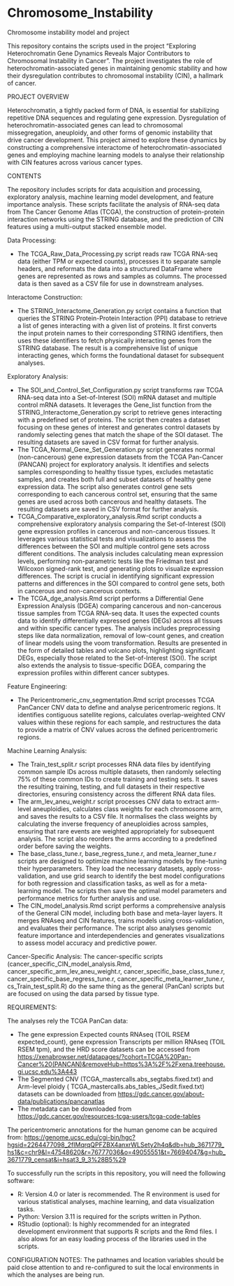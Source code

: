 # Chromosome_Instability
Chromosome instability model and project

This repository contains the scripts used in the project “Exploring Heterochromatin Gene Dynamics Reveals Major Contributors to Chromosomal Instability in Cancer”. The project investigates the role of heterochromatin-associated genes in maintaining genomic stability and how their dysregulation contributes to chromosomal instability (CIN), a hallmark of cancer. 


PROJECT OVERVIEW

Heterochromatin, a tightly packed form of DNA, is essential for stabilizing repetitive DNA sequences and regulating gene expression. Dysregulation of heterochromatin-associated genes can lead to chromosomal missegregation, aneuploidy, and other forms of genomic instability that drive cancer development. This project aimed to explore these dynamics by constructing a comprehensive interactome of heterochromatin-associated genes and employing machine learning models to analyse their relationship with CIN features across various cancer types.


CONTENTS

The repository includes scripts for data acquisition and processing, exploratory analysis, machine learning model development, and feature importance analysis. These scripts facilitate the analysis of RNA-seq data from The Cancer Genome Atlas (TCGA), the construction of protein-protein interaction networks using the STRING database, and the prediction of CIN features using a multi-output stacked ensemble model.

Data Processing: 
- The TCGA_Raw_Data_Processing.py script reads raw TCGA RNA-seq data (either TPM or expected counts), processes it to separate sample headers, and reformats the data into a structured DataFrame where genes are represented as rows and samples as columns. The processed data is then saved as a CSV file for use in downstream analyses.

Interactome Construction: 
- The STRING_Interactome_Generation.py script contains a function that queries the STRING Protein-Protein Interaction (PPI) database to retrieve a list of genes interacting with a given list of proteins. It first converts the input protein names to their corresponding STRING identifiers, then uses these identifiers to fetch physically interacting genes from the STRING database. The result is a comprehensive list of unique interacting genes, which forms the foundational dataset for subsequent analyses.

Exploratory Analysis: 
- The SOI_and_Control_Set_Configuration.py script transforms raw TCGA RNA-seq data into a Set-of-Interest (SOI) mRNA dataset and multiple control mRNA datasets. It leverages the Gene_list function from the STRING_Interactome_Generation.py script to retrieve genes interacting with a predefined set of proteins. The script then creates a dataset focusing on these genes of interest and generates control datasets by randomly selecting genes that match the shape of the SOI dataset. The resulting datasets are saved in CSV format for further analysis.
- The TCGA_Normal_Gene_Set_Generation.py script generates normal (non-cancerous) gene expression datasets from the TCGA Pan-Cancer (PANCAN) project for exploratory analysis. It identifies and selects samples corresponding to healthy tissue types, excludes metastatic samples, and creates both full and subset datasets of healthy gene expression data. The script also generates control gene sets corresponding to each cancerous control set, ensuring that the same genes are used across both cancerous and healthy datasets. The resulting datasets are saved in CSV format for further analysis.
- TCGA_Comparative_exploratory_analysis.Rmd script conducts a comprehensive exploratory analysis comparing the Set-of-Interest (SOI) gene expression profiles in cancerous and non-cancerous tissues. It leverages various statistical tests and visualizations to assess the differences between the SOI and multiple control gene sets across different conditions. The analysis includes calculating mean expression levels, performing non-parametric tests like the Friedman test and Wilcoxon signed-rank test, and generating plots to visualize expression differences. The script is crucial in identifying significant expression patterns and differences in the SOI compared to control gene sets, both in cancerous and non-cancerous contexts.
- The TCGA_dge_analysis.Rmd script performs a Differential Gene Expression Analysis (DGEA) comparing cancerous and non-cancerous tissue samples from TCGA RNA-seq data. It uses the expected counts data to identify differentially expressed genes (DEGs) across all tissues and within specific cancer types. The analysis includes preprocessing steps like data normalization, removal of low-count genes, and creation of linear models using the voom transformation. Results are presented in the form of detailed tables and volcano plots, highlighting significant DEGs, especially those related to the Set-of-Interest (SOI). The script also extends the analysis to tissue-specific DGEA, comparing the expression profiles within different cancer subtypes.

Feature Engineering: 
- The Pericentromeric_cnv_segmentation.Rmd script processes TCGA PanCancer CNV data to define and analyse pericentromeric regions. It identifies contiguous satellite regions, calculates overlap-weighted CNV values within these regions for each sample, and restructures the data to provide a matrix of CNV values across the defined pericentromeric regions.

Machine Learning Analysis: 
- The Train_test_split.r script processes RNA data files by identifying common sample IDs across multiple datasets, then randomly selecting 75% of these common IDs to create training and testing sets. It saves the resulting training, testing, and full datasets in their respective directories, ensuring consistency across the different RNA data files.
- The arm_lev_aneu_weight.r script processes CNV data to extract arm-level aneuploidies, calculates class weights for each chromosome arm, and saves the results to a CSV file. It normalises the class weights by calculating the inverse frequency of aneuploidies across samples, ensuring that rare events are weighted appropriately for subsequent analysis. The script also reorders the arms according to a predefined order before saving the weights.
- The base_class_tune.r, base_regress_tune.r, and meta_learner_tune.r scripts are designed to optimize machine learning models by fine-tuning their hyperparameters. They load the necessary datasets, apply cross-validation, and use grid search to identify the best model configurations for both regression and classification tasks, as well as for a meta-learning model. The scripts then save the optimal model parameters and performance metrics for further analysis and use.
- The CIN_model_analysis.Rmd script performs a comprehensive analysis of the General CIN model, including both base and meta-layer layers. It merges RNAseq and CIN features, trains models using cross-validation, and evaluates their performance. The script also analyses genomic feature importance and interdependencies and generates visualizations to assess model accuracy and predictive power.

Cancer-Specific Analysis:
The cancer-specific scripts (cancer_specific_CIN_model_analysis.Rmd, cancer_specific_arm_lev_aneu_weight.r, cancer_specific_base_class_tune.r, cancer_specific_base_regress_tune.r, cancer_specific_meta_learner_tune.r, cs_Train_test_split.R) do the same thing as the general (PanCan) scripts but are focused on using the data parsed by tissue type.


REQUIREMENTS: 

The analyses rely the TCGA PanCan data: 
- The gene expression Expected counts RNAseq (TOIL RSEM expected_count), gene expression Transcripts per million RNAseq (TOIL RSEM tpm), and the HRD score datasets can be accessed from https://xenabrowser.net/datapages/?cohort=TCGA%20Pan-Cancer%20(PANCAN)&removeHub=https%3A%2F%2Fxena.treehouse.gi.ucsc.edu%3A443
-  The Segmented CNV (TCGA_mastercalls.abs_segtabs.fixed.txt) and Arm-level ploidy ( TCGA_mastercalls.abs_tables_JSedit.fixed.txt) datasets can be downloaded from https://gdc.cancer.gov/about-data/publications/pancanatlas
- The metadata can be downloaded from https://gdc.cancer.gov/resources-tcga-users/tcga-code-tables 
  
The pericentromeric annotations for the human genome can be acquired from: https://genome.ucsc.edu/cgi-bin/hgc?hgsid=2264477098_2fIMqrqQPFZBX4anxrWLSety2h4q&db=hub_3671779_hs1&c=chr9&l=47548620&r=76777036&o=49055551&t=76694047&g=hub_3671779_censat&i=hsat3_9_3%28B5%29

To successfully run the scripts in this repository, you will need the following software:
- R: Version 4.0 or later is recommended. The R environment is used for various statistical analyses, machine learning, and data visualization tasks.
- Python: Version 3.11 is required for the scripts written in Python.
- RStudio (optional): Is highly recommended for an integrated development environment that supports R scripts and the Rmd files. I also alows for an easy loading process of the libraries used in the scripts. 

CONFIGURATION NOTES:
The pathnames and location variables should be paid close attention to and re-configured to suit the local environments in which the analyses are being run.
